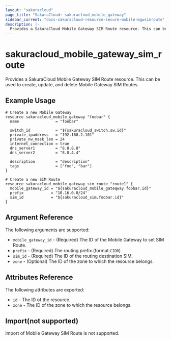 ```yaml
---
layout: "sakuracloud"
page_title: "SakuraCloud: sakuracloud_mobile_gateway"
sidebar_current: "docs-sakuracloud-resource-secure-mobile-mgwsimroute"
description: |-
  Provides a SakuraCloud Mobile Gateway SIM Route resource. This can be used to create and delete Mobile Gateway SIM Routes.
---
```


# sakuracloud\_mobile\_gateway\_sim\_route

Provides a SakuraCloud Mobile Gateway SIM Route resource. This can be used to create, update, and delete Mobile Gateway SIM Routes.

## Example Usage

```hcl
# Create a new Mobile Gateway
resource sakuracloud_mobile_gateway "foobar" {
  name                = "foobar"

  switch_id           = "${sakuracloud_switch.sw.id}"
  private_ipaddress   = "192.168.2.101"
  private_nw_mask_len = 24
  internet_connection = true
  dns_server1         = "8.8.8.8"
  dns_server2         = "8.8.4.4" 
  
  description         = "description"
  tags                = ["foo", "bar"]
}

# Create a new SIM Route
resource sakuracloud_mobile_gateway_sim_route "route1" {
  mobile_gateway_id = "${sakuracloud_mobile_gateqway.foobar.id}"
  prefix            = "10.16.0.0/24"
  sim_id            = "${sakuracloud_sim.foobar.id}"
}

```

## Argument Reference

The following arguments are supported:

* `mobile_gateway_id` - (Required) The ID of the Mobile Gateway to set SIM Route.
* `prefix` - (Required) The routing prefix.(format:`CIDR`)
* `sim_id` - (Required) The ID of the routing destination SIM.
* `zone` - (Optional) The ID of the zone to which the resource belongs.

## Attributes Reference

The following attributes are exported:

* `id` - The ID of the resource.
* `zone` - The ID of the zone to which the resource belongs.

## Import(not supported)

Import of Mobile Gateway SIM Route is not supported.
